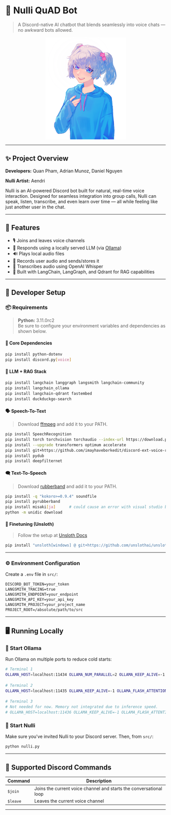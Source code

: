 # 🌸 Nulli QuAD Bot

> A Discord-native AI chatbot that blends seamlessly into voice chats — no awkward bots allowed.

<p align="center">
  <img src="./assets/Nulliv2.png" alt="Nulli Icon" width="253" height="320">
</p>

---

## ✨ Project Overview

**Developers:** Quan Pham, Adrian Munoz, Daniel Nguyen

**Nulli Artist:** Aendri

Nulli is an AI-powered Discord bot built for natural, real-time voice interaction. Designed for seamless integration into group calls, Nulli can speak, listen, transcribe, and even learn over time — all while feeling like just another user in the chat.

---

## 🚀 Features

- 🎙️ Joins and leaves voice channels  
- 💬 Responds using a locally served LLM (via [Ollama](https://ollama.com/))  
- 🔊 Plays local audio files  
- 📼 Records user audio and sends/stores it  
- 📝 Transcribes audio using OpenAI Whisper  
- 🧠 Built with LangChain, LangGraph, and Qdrant for RAG capabilities  

---

## 💾 Developer Setup

### 📦 Requirements

> **Python:** 3.11.0rc2  
> Be sure to configure your environment variables and dependencies as shown below.

#### 🔧 Core Dependencies

```bash
pip install python-dotenv
pip install discord.py[voice]
```

#### 🧠 LLM + RAG Stack

```bash
pip install langchain langgraph langsmith langchain-community
pip install langchain_ollama
pip install langchain-qdrant fastembed
pip install duckduckgo-search
```

#### 🗣️ Speech-To-Text

> Download [ffmpeg](https://www.gyan.dev/ffmpeg/builds/) and add it to your PATH.

```bash
pip install SpeechRecognition
pip install torch torchvision torchaudio --index-url https://download.pytorch.org/whl/cu121
pip install --upgrade transformers optimum accelerate
pip install git+https://github.com/imayhaveborkedit/discord-ext-voice-recv
pip install pydub
pip install deepfilternet
```

#### 🗨️ Text-To-Speech

> Download [rubberband](https://breakfastquay.com/rubberband/) and add it to your PATH.

```bash
pip install -q "kokoro>=0.9.4" soundfile
pip install pyrubberband
pip install misaki[ja]      # could cause an error with visual studio build? 
python -m unidic download
```

#### 🦥 Finetuning (Unsloth)

> Follow the setup at [Unsloth Docs](https://docs.unsloth.ai/get-started/installing-+-updating)

```bash
pip install "unsloth[windows] @ git+https://github.com/unslothai/unsloth.git"
```

---

### ⚙️ Environment Configuration

Create a `.env` file in `src/`:

```env
DISCORD_BOT_TOKEN=your_token
LANGSMITH_TRACING=true
LANGSMITH_ENDPOINT=your_endpoint
LANGSMITH_API_KEY=your_api_key
LANGSMITH_PROJECT=your_project_name
PROJECT_ROOT=/absolute/path/to/src
```

---

## 🖥️ Running Locally

### 🦙 Start Ollama

Run Ollama on multiple ports to reduce cold starts:

```bash
# Terminal 1
OLLAMA_HOST=localhost:11434 OLLAMA_NUM_PARALLEL=2 OLLAMA_KEEP_ALIVE=-1 OLLAMA_FLASH_ATTENTION=1 ollama serve

# Terminal 2
OLLAMA_HOST=localhost:11435 OLLAMA_KEEP_ALIVE=-1 OLLAMA_FLASH_ATTENTION=1 ollama serve

# Terminal 3
# Not needed for now. Memory not integrated due to inference speed.
# OLLAMA_HOST=localhost:11436 OLLAMA_KEEP_ALIVE=-1 OLLAMA_FLASH_ATTENTION=1 ollama serve
```

### 🌸 Start Nulli

Make sure you've invited Nulli to your Discord server. Then, from `src/`:

```bash
python nulli.py
```

---

## 💬 Supported Discord Commands

| Command | Description |
| - | - |
| `$join` | Joins the current voice channel and starts the conversational loop |
| `$leave` | Leaves the current voice channel |

---
